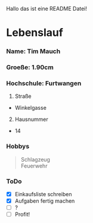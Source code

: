 Hallo das ist eine README Datei!

# Lebenslauf

### Name:		Tim Mauch
### Groeße:		1.90cm
### Hochschule:		Furtwangen

1. Straße
* Winkelgasse
2. Hausnummer
* 14

### Hobbys

> Schlagzeug  
> Feuerwehr

### ToDo

- [x] Einkaufsliste schreiben
- [x] Aufgaben fertig machen
- [ ] ?
- [ ] Profit!
